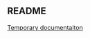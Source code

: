 ## README

[Temporary documentaiton](https://deepwiki.com/anoopkcn/mattermake/2.1-modularcrystaltransformer)

